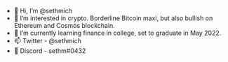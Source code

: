 - 👋 Hi, I’m @sethmich
- 👀 I’m interested in crypto. Borderline Bitcoin maxi, but also bullish on Ethereum and Cosmos blockchain.
- 🌱 I’m currently learning finance in college, set to graduate in May 2022.
- 📫 Twitter - @sethmich
- 💬 Discord - sethm#0432 
